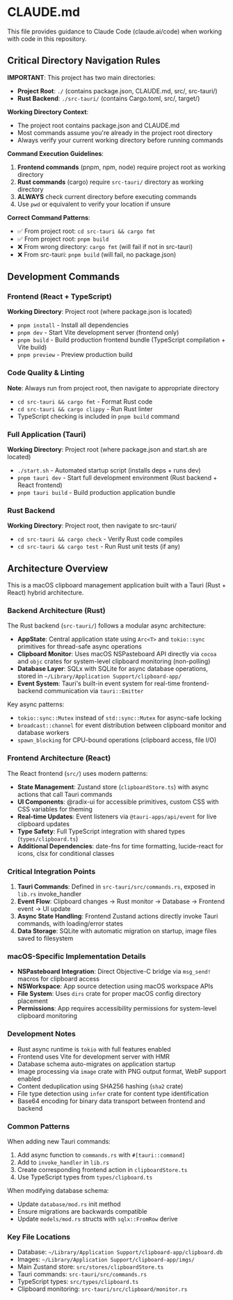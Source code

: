 # CLAUDE.md

This file provides guidance to Claude Code (claude.ai/code) when working with code in this repository.

## Critical Directory Navigation Rules

**IMPORTANT**: This project has two main directories:
- **Project Root**: `./` (contains package.json, CLAUDE.md, src/, src-tauri/)
- **Rust Backend**: `./src-tauri/` (contains Cargo.toml, src/, target/)

**Working Directory Context**:
- The project root contains package.json and CLAUDE.md 
- Most commands assume you're already in the project root directory
- Always verify your current working directory before running commands

**Command Execution Guidelines**:
1. **Frontend commands** (pnpm, npm, node) require project root as working directory
2. **Rust commands** (cargo) require `src-tauri/` directory as working directory  
3. **ALWAYS** check current directory before executing commands
4. Use `pwd` or equivalent to verify your location if unsure

**Correct Command Patterns**:
- ✅ From project root: `cd src-tauri && cargo fmt`
- ✅ From project root: `pnpm build`  
- ❌ From wrong directory: `cargo fmt` (will fail if not in src-tauri)
- ❌ From src-tauri: `pnpm build` (will fail, no package.json)

## Development Commands

### Frontend (React + TypeScript)
**Working Directory**: Project root (where package.json is located)
- `pnpm install` - Install all dependencies
- `pnpm dev` - Start Vite development server (frontend only)
- `pnpm build` - Build production frontend bundle (TypeScript compilation + Vite build)
- `pnpm preview` - Preview production build

### Code Quality & Linting
**Note**: Always run from project root, then navigate to appropriate directory
- `cd src-tauri && cargo fmt` - Format Rust code
- `cd src-tauri && cargo clippy` - Run Rust linter
- TypeScript checking is included in `pnpm build` command

### Full Application (Tauri)
**Working Directory**: Project root (where package.json and start.sh are located)
- `./start.sh` - Automated startup script (installs deps + runs dev)
- `pnpm tauri dev` - Start full development environment (Rust backend + React frontend)
- `pnpm tauri build` - Build production application bundle

### Rust Backend
**Working Directory**: Project root, then navigate to src-tauri/
- `cd src-tauri && cargo check` - Verify Rust code compiles
- `cd src-tauri && cargo test` - Run Rust unit tests (if any)

## Architecture Overview

This is a macOS clipboard management application built with a Tauri (Rust + React) hybrid architecture.

### Backend Architecture (Rust)
The Rust backend (`src-tauri/`) follows a modular async architecture:

- **AppState**: Central application state using `Arc<T>` and `tokio::sync` primitives for thread-safe async operations
- **Clipboard Monitor**: Uses macOS NSPasteboard API directly via `cocoa` and `objc` crates for system-level clipboard monitoring (non-polling)
- **Database Layer**: SQLx with SQLite for async database operations, stored in `~/Library/Application Support/clipboard-app/`
- **Event System**: Tauri's built-in event system for real-time frontend-backend communication via `tauri::Emitter`

Key async patterns:
- `tokio::sync::Mutex` instead of `std::sync::Mutex` for async-safe locking
- `broadcast::channel` for event distribution between clipboard monitor and database workers
- `spawn_blocking` for CPU-bound operations (clipboard access, file I/O)

### Frontend Architecture (React)
The React frontend (`src/`) uses modern patterns:

- **State Management**: Zustand store (`clipboardStore.ts`) with async actions that call Tauri commands
- **UI Components**: @radix-ui for accessible primitives, custom CSS with CSS variables for theming
- **Real-time Updates**: Event listeners via `@tauri-apps/api/event` for live clipboard updates
- **Type Safety**: Full TypeScript integration with shared types (`types/clipboard.ts`)
- **Additional Dependencies**: date-fns for time formatting, lucide-react for icons, clsx for conditional classes

### Critical Integration Points

1. **Tauri Commands**: Defined in `src-tauri/src/commands.rs`, exposed in `lib.rs` invoke_handler
2. **Event Flow**: Clipboard changes → Rust monitor → Database → Frontend event → UI update
3. **Async State Handling**: Frontend Zustand actions directly invoke Tauri commands, with loading/error states
4. **Data Storage**: SQLite with automatic migration on startup, image files saved to filesystem

### macOS-Specific Implementation Details

- **NSPasteboard Integration**: Direct Objective-C bridge via `msg_send!` macros for clipboard access
- **NSWorkspace**: App source detection using macOS workspace APIs
- **File System**: Uses `dirs` crate for proper macOS config directory placement
- **Permissions**: App requires accessibility permissions for system-level clipboard monitoring

### Development Notes

- Rust async runtime is `tokio` with full features enabled
- Frontend uses Vite for development server with HMR
- Database schema auto-migrates on application startup
- Image processing via `image` crate with PNG output format, WebP support enabled
- Content deduplication using SHA256 hashing (`sha2` crate)
- File type detection using `infer` crate for content type identification
- Base64 encoding for binary data transport between frontend and backend

### Common Patterns

When adding new Tauri commands:
1. Add async function to `commands.rs` with `#[tauri::command]`
2. Add to `invoke_handler` in `lib.rs`
3. Create corresponding frontend action in `clipboardStore.ts`
4. Use TypeScript types from `types/clipboard.ts`

When modifying database schema:
- Update `database/mod.rs` init method
- Ensure migrations are backwards compatible
- Update `models/mod.rs` structs with `sqlx::FromRow` derive

### Key File Locations

- Database: `~/Library/Application Support/clipboard-app/clipboard.db`
- Images: `~/Library/Application Support/clipboard-app/imgs/`
- Main Zustand store: `src/stores/clipboardStore.ts`
- Tauri commands: `src-tauri/src/commands.rs`
- TypeScript types: `src/types/clipboard.ts`
- Clipboard monitoring: `src-tauri/src/clipboard/monitor.rs`